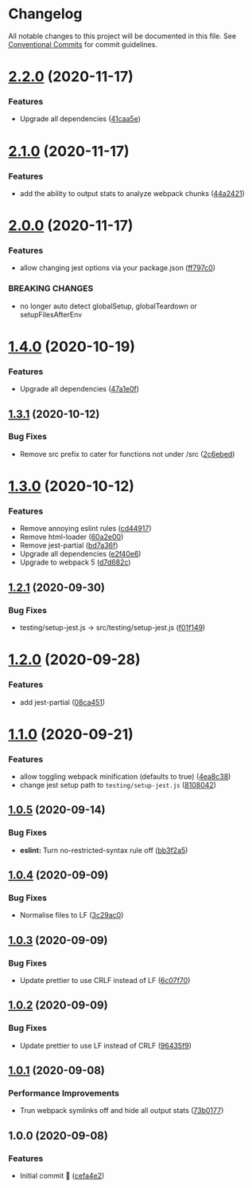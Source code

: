 # Changelog

All notable changes to this project will be documented in this file. See
[Conventional Commits](https://conventionalcommits.org) for commit guidelines.

# [2.2.0](https://github.com/michael-wolfenden/serverless-bundler/compare/v2.1.0...v2.2.0) (2020-11-17)


### Features

* Upgrade all dependencies ([41caa5e](https://github.com/michael-wolfenden/serverless-bundler/commit/41caa5efaefaba649873106c8683c5e9d5533498))

# [2.1.0](https://github.com/michael-wolfenden/serverless-bundler/compare/v2.0.0...v2.1.0) (2020-11-17)


### Features

* add the ability to output stats to analyze webpack chunks ([44a2421](https://github.com/michael-wolfenden/serverless-bundler/commit/44a2421d69d78505d5f320e85f5c3b56dea4dd4a))

# [2.0.0](https://github.com/michael-wolfenden/serverless-bundler/compare/v1.4.0...v2.0.0) (2020-11-17)


### Features

* allow changing jest options via your package.json ([ff797c0](https://github.com/michael-wolfenden/serverless-bundler/commit/ff797c066740849bfdcc14b5c4bc0d221e28194c))


### BREAKING CHANGES

* no longer auto detect globalSetup, globalTeardown or setupFilesAfterEnv

# [1.4.0](https://github.com/michael-wolfenden/serverless-bundler/compare/v1.3.1...v1.4.0) (2020-10-19)

### Features

- Upgrade all dependencies
  ([47a1e0f](https://github.com/michael-wolfenden/serverless-bundler/commit/47a1e0f67e9e3a4a0ec4b8f79bc8df4d99e0bbb1))

## [1.3.1](https://github.com/michael-wolfenden/serverless-bundler/compare/v1.3.0...v1.3.1) (2020-10-12)

### Bug Fixes

- Remove src prefix to cater for functions not under /src
  ([2c6ebed](https://github.com/michael-wolfenden/serverless-bundler/commit/2c6ebed54c63148599ebbc363a223adcd646c339))

# [1.3.0](https://github.com/michael-wolfenden/serverless-bundler/compare/v1.2.1...v1.3.0) (2020-10-12)

### Features

- Remove annoying eslint rules
  ([cd44917](https://github.com/michael-wolfenden/serverless-bundler/commit/cd449174e37b047e048e79c3409568d434898bfc))
- Remove html-loader
  ([60a2e00](https://github.com/michael-wolfenden/serverless-bundler/commit/60a2e003aafb5c6d6108fa322c0ea529272ea288))
- Remove jest-partial
  ([bd7a36f](https://github.com/michael-wolfenden/serverless-bundler/commit/bd7a36f19da54d215c3b548f995d668b23bbfacd))
- Upgrade all dependencies
  ([e2f40e6](https://github.com/michael-wolfenden/serverless-bundler/commit/e2f40e6cff8cf0a8a871812add0daa2a386655a5))
- Upgrade to webpack 5
  ([d7d682c](https://github.com/michael-wolfenden/serverless-bundler/commit/d7d682c47798eba51749a8d06108db612920760c))

## [1.2.1](https://github.com/michael-wolfenden/serverless-bundler/compare/v1.2.0...v1.2.1) (2020-09-30)

### Bug Fixes

- testing/setup-jest.js -> src/testing/setup-jest.js
  ([f01f149](https://github.com/michael-wolfenden/serverless-bundler/commit/f01f149d923ba9fa8a1bb6d8929a0886163c67b4))

# [1.2.0](https://github.com/michael-wolfenden/serverless-bundler/compare/v1.1.0...v1.2.0) (2020-09-28)

### Features

- add jest-partial
  ([08ca451](https://github.com/michael-wolfenden/serverless-bundler/commit/08ca451160fdc591a6f9db075e8263b5cbe7790d))

# [1.1.0](https://github.com/michael-wolfenden/serverless-bundler/compare/v1.0.5...v1.1.0) (2020-09-21)

### Features

- allow toggling webpack minification (defaults to true)
  ([4ea8c38](https://github.com/michael-wolfenden/serverless-bundler/commit/4ea8c38a3e9c35eb13619404bd1b48b5930d038a))
- change jest setup path to `testing/setup-jest.js`
  ([8108042](https://github.com/michael-wolfenden/serverless-bundler/commit/81080423e0d6fcd955f10b4204ceaf3cc16be2da))

## [1.0.5](https://github.com/michael-wolfenden/serverless-bundler/compare/v1.0.4...v1.0.5) (2020-09-14)

### Bug Fixes

- **eslint:** Turn no-restricted-syntax rule off
  ([bb3f2a5](https://github.com/michael-wolfenden/serverless-bundler/commit/bb3f2a5f649ab6530863d57e2c4581d82ee92a65))

## [1.0.4](https://github.com/michael-wolfenden/serverless-bundler/compare/v1.0.3...v1.0.4) (2020-09-09)

### Bug Fixes

- Normalise files to LF
  ([3c29ac0](https://github.com/michael-wolfenden/serverless-bundler/commit/3c29ac08aa8051f60173a4b6043aaa17fa5d1c24))

## [1.0.3](https://github.com/michael-wolfenden/serverless-bundler/compare/v1.0.2...v1.0.3) (2020-09-09)

### Bug Fixes

- Update prettier to use CRLF instead of LF
  ([6c07f70](https://github.com/michael-wolfenden/serverless-bundler/commit/6c07f70c8b56d6e7e86600abf905322b306133e5))

## [1.0.2](https://github.com/michael-wolfenden/serverless-bundler/compare/v1.0.1...v1.0.2) (2020-09-09)

### Bug Fixes

- Update prettier to use LF instead of CRLF
  ([96435f9](https://github.com/michael-wolfenden/serverless-bundler/commit/96435f92eb0b86782553511a481d9561c06248a7))

## [1.0.1](https://github.com/michael-wolfenden/serverless-bundler/compare/v1.0.0...v1.0.1) (2020-09-08)

### Performance Improvements

- Trun webpack symlinks off and hide all output stats
  ([73b0177](https://github.com/michael-wolfenden/serverless-bundler/commit/73b017760f481ddcdc983017a56b64fbfa5f5236))

## 1.0.0 (2020-09-08)

### Features

- Initial commit 🎉
  ([cefa4e2](https://github.com/michael-wolfenden/serverless-bundler/commit/cefa4e2b4f7c314cec2ed4f5039c63db872067ad))
